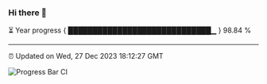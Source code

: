 ### Hi there 👋

⏳ Year progress { █████████████████████████████▁ } 98.84 %

---

⏰ Updated on Wed, 27 Dec 2023 18:12:27 GMT

![Progress Bar CI](https://github.com/liununu/liununu/workflows/Progress%20Bar%20CI/badge.svg)
